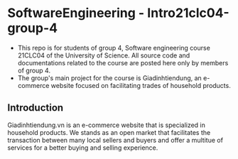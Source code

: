 # SoftwareEngineering - Intro21clc04-group-4
- This repo is for students of group 4, Software engineering course 21CLC04 of the University of Science. All source code and documentations related to the course are posted here only by members of group 4.  
- The group's main project for the course is Giadinhtiendung, an e-commerce website focused on facilitating trades of household products.
## Introduction
Giadinhtiendung.vn is an e-commerce website that is specialized in household products. We stands as an open market that facilitates the transaction between many local sellers and buyers and offer a multitue of services for a better buying and selling experience.

